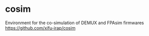 # cosim
Environment for the co-simulation of DEMUX and FPAsim firmwares https://github.com/xifu-irap/cosim
